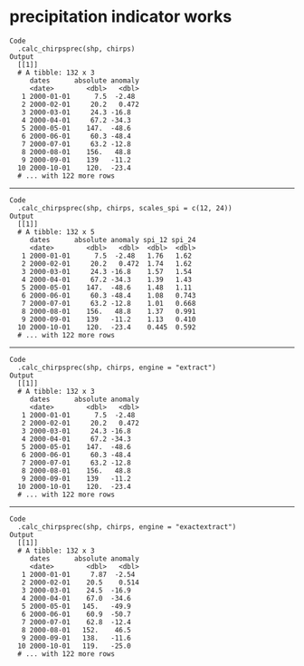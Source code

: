 # precipitation indicator works

    Code
      .calc_chirpsprec(shp, chirps)
    Output
      [[1]]
      # A tibble: 132 x 3
         dates      absolute anomaly
         <date>        <dbl>   <dbl>
       1 2000-01-01      7.5  -2.48 
       2 2000-02-01     20.2   0.472
       3 2000-03-01     24.3 -16.8  
       4 2000-04-01     67.2 -34.3  
       5 2000-05-01    147.  -48.6  
       6 2000-06-01     60.3 -48.4  
       7 2000-07-01     63.2 -12.8  
       8 2000-08-01    156.   48.8  
       9 2000-09-01    139   -11.2  
      10 2000-10-01    120.  -23.4  
      # ... with 122 more rows
      

---

    Code
      .calc_chirpsprec(shp, chirps, scales_spi = c(12, 24))
    Output
      [[1]]
      # A tibble: 132 x 5
         dates      absolute anomaly spi_12 spi_24
         <date>        <dbl>   <dbl>  <dbl>  <dbl>
       1 2000-01-01      7.5  -2.48   1.76   1.62 
       2 2000-02-01     20.2   0.472  1.74   1.62 
       3 2000-03-01     24.3 -16.8    1.57   1.54 
       4 2000-04-01     67.2 -34.3    1.39   1.43 
       5 2000-05-01    147.  -48.6    1.48   1.11 
       6 2000-06-01     60.3 -48.4    1.08   0.743
       7 2000-07-01     63.2 -12.8    1.01   0.668
       8 2000-08-01    156.   48.8    1.37   0.991
       9 2000-09-01    139   -11.2    1.13   0.410
      10 2000-10-01    120.  -23.4    0.445  0.592
      # ... with 122 more rows
      

---

    Code
      .calc_chirpsprec(shp, chirps, engine = "extract")
    Output
      [[1]]
      # A tibble: 132 x 3
         dates      absolute anomaly
         <date>        <dbl>   <dbl>
       1 2000-01-01      7.5  -2.48 
       2 2000-02-01     20.2   0.472
       3 2000-03-01     24.3 -16.8  
       4 2000-04-01     67.2 -34.3  
       5 2000-05-01    147.  -48.6  
       6 2000-06-01     60.3 -48.4  
       7 2000-07-01     63.2 -12.8  
       8 2000-08-01    156.   48.8  
       9 2000-09-01    139   -11.2  
      10 2000-10-01    120.  -23.4  
      # ... with 122 more rows
      

---

    Code
      .calc_chirpsprec(shp, chirps, engine = "exactextract")
    Output
      [[1]]
      # A tibble: 132 x 3
         dates      absolute anomaly
         <date>        <dbl>   <dbl>
       1 2000-01-01     7.87  -2.54 
       2 2000-02-01    20.5    0.514
       3 2000-03-01    24.5  -16.9  
       4 2000-04-01    67.0  -34.6  
       5 2000-05-01   145.   -49.9  
       6 2000-06-01    60.9  -50.7  
       7 2000-07-01    62.8  -12.4  
       8 2000-08-01   152.    46.5  
       9 2000-09-01   138.   -11.6  
      10 2000-10-01   119.   -25.0  
      # ... with 122 more rows
      


